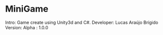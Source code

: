 # MiniGame 

Intro: 
    Game create using Unity3d and C#.
Developer: 
	Lucas Araújo Brígido
Version: 
	Alpha : 1.0.0

